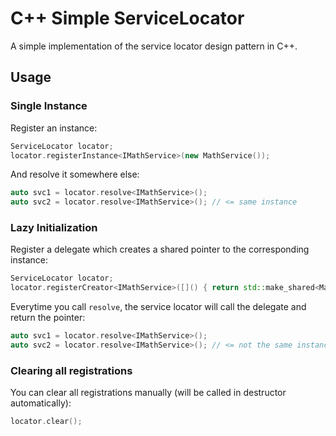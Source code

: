 # C++ Simple ServiceLocator #
A simple implementation of the service locator design pattern in C++.

## Usage ##

### Single Instance ###
Register an instance:
```cpp
ServiceLocator locator;
locator.registerInstance<IMathService>(new MathService());
```
And resolve it somewhere else:
```cpp
auto svc1 = locator.resolve<IMathService>();
auto svc2 = locator.resolve<IMathService>(); // <= same instance
```


### Lazy Initialization ###
Register a delegate which creates a shared pointer to the corresponding instance:
```cpp
ServiceLocator locator;
locator.registerCreator<IMathService>([]() { return std::make_shared<MathService>(); });
```
Everytime you call `resolve`, the service locator will call the delegate and return the pointer:
```cpp
auto svc1 = locator.resolve<IMathService>();
auto svc2 = locator.resolve<IMathService>(); // <= not the same instance
```

### Clearing all registrations

You can clear all registrations manually (will be called in destructor automatically):
```cpp
locator.clear();
```
